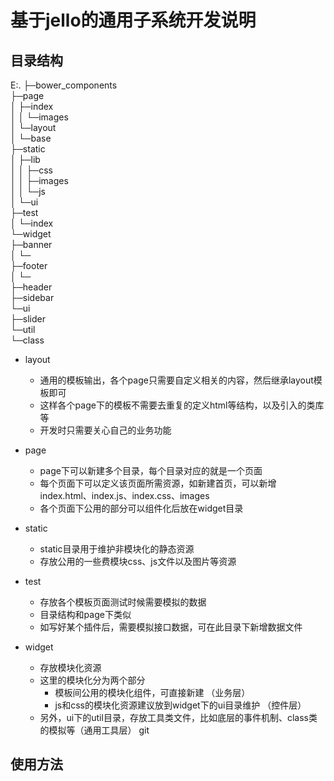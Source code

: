 # 基于jello的通用子系统开发说明

## 目录结构

E:.
├─bower_components<br>
├─page <br>
│  ├─index<br>
│  │  └─images<br>
│  └─layout<br>
│      └─base<br>
├─static<br>
│  ├─lib<br>
│  │  ├─css<br>
│  │  ├─images<br>
│  │  └─js<br>
│  └─ui<br>
├─test<br>
│  └─index<br>
└─widget<br>
    ├─banner<br>
    │  └─<br>
    ├─footer<br>
    │  └─<br>
    ├─header<br>
    ├─sidebar<br>
    └─ui<br>
        ├─slider<br>
        └─util<br>
            └─class<br>


* layout
	* 通用的模板输出，各个page只需要自定义相关的内容，然后继承layout模板即可
	* 这样各个page下的模板不需要去重复的定义html等结构，以及引入的类库等
	* 开发时只需要关心自己的业务功能

* page
	* page下可以新建多个目录，每个目录对应的就是一个页面
	* 每个页面下可以定义该页面所需资源，如新建首页，可以新增index.html、index.js、index.css、images
	* 各个页面下公用的部分可以组件化后放在widget目录

* static
	* static目录用于维护非模块化的静态资源
	* 存放公用的一些费模块css、js文件以及图片等资源

* test
	* 存放各个模板页面测试时候需要模拟的数据
	* 目录结构和page下类似
	* 如写好某个插件后，需要模拟接口数据，可在此目录下新增数据文件

* widget
	* 存放模块化资源 
	* 这里的模块化分为两个部分
		* 模板间公用的模块化组件，可直接新建 （业务层）
		* js和css的模块化资源建议放到widget下的ui目录维护 （控件层）
	* 另外，ui下的util目录，存放工具类文件，比如底层的事件机制、class类的模拟等（通用工具层）
git

## 使用方法